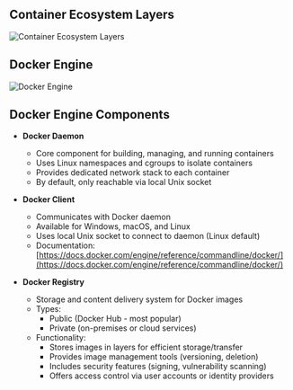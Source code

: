 ## Container Ecosystem Layers

![Container Ecosystem Layers](../../../../../_assets/docker_container_ecosystem.png)

## Docker Engine

![Docker Engine](../../../../../_assets/docker_engine.png)

## Docker Engine Components

-   **Docker Daemon**

    -   Core component for building, managing, and running containers
    -   Uses Linux namespaces and cgroups to isolate containers
    -   Provides dedicated network stack to each container
    -   By default, only reachable via local Unix socket

-   **Docker Client**

    -   Communicates with Docker daemon
    -   Available for Windows, macOS, and Linux
    -   Uses local Unix socket to connect to daemon (Linux default)
    -   Documentation: [https://docs.docker.com/engine/reference/commandline/docker/](https://docs.docker.com/engine/reference/commandline/docker/)

-   **Docker Registry**
    -   Storage and content delivery system for Docker images
    -   Types:
        -   Public (Docker Hub - most popular)
        -   Private (on-premises or cloud services)
    -   Functionality:
        -   Stores images in layers for efficient storage/transfer
        -   Provides image management tools (versioning, deletion)
        -   Includes security features (signing, vulnerability scanning)
        -   Offers access control via user accounts or identity providers
